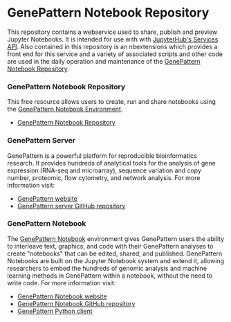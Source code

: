 # GenePattern Notebook Repository

This repository contains a webservice used to share, publish and preview Jupyter Notebooks.
It is intended for use with with [JupyterHub's Services API](http://jupyterhub.readthedocs.io/en/latest/api/).
Also contained in this repository is an nbextensions which provides a front end for this
service and a variety of associated scripts and other code are used in the daily operation
and maintenance of the [GenePattern Notebook Repository](https://notebook.genepattern.org).

### GenePattern Notebook Repository

This free resource allows users to create, run and share notebooks using the [GenePattern Notebook Environment](http://genepattern-notebooks.org).

* [GenePattern Notebook Repository](https://notebook.genepattern.org)

### GenePattern Server

GenePattern is a powerful platform for reproducible bioinformatics research. It
provides hundreds of analytical tools for the analysis of gene expression (RNA-seq and
microarray), sequence variation and copy number, proteomic, flow cytometry, and
network analysis. For more information visit:

* [GenePattern website](http://genepattern.org)
* [GenePattern server GitHub repository](https://github.com/genepattern/genepattern-server)

### GenePattern Notebook

The [GenePattern Notebook](https://github.com/genepattern/genepattern-notebook)
environment gives GenePattern users the ability to interleave text, graphics, and code
with their GenePattern analyses to create "notebooks" that can be edited, shared, and
published. GenePattern Notebooks are built on the Jupyter Notebook system  and extend
it, allowing researchers to embed the hundreds of genomic analysis and machine learning
methods in GenePattern within a notebook, without the need to write code. For more
information visit:

* [GenePattern Notebook website](http://genepattern-notebooks.org)
* [GenePattern Notebook GitHub repository](https://github.com/genepattern/genepattern-notebook)
* [GenePattern Python client](https://github.com/genepattern/genepattern-python)